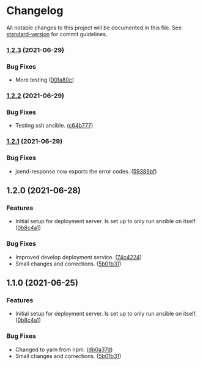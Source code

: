 # Changelog

All notable changes to this project will be documented in this file. See [standard-version](https://github.com/conventional-changelog/standard-version) for commit guidelines.

### [1.2.3](https://github.com/tv2/tv2-sofie-deployment-server/compare/v1.1.0...v1.2.3) (2021-06-29)


### Bug Fixes

* More testing ([00fa80c](https://github.com/tv2/tv2-sofie-deployment-server/commit/00fa80c0851cf4d5ede370ef40efd6178d527308))

### [1.2.2](https://github.com/tv2/tv2-sofie-deployment-server/compare/v1.2.1...v1.2.2) (2021-06-29)


### Bug Fixes

* Testing ssh ansible. ([c64b777](https://github.com/tv2/tv2-sofie-deployment-server/commit/c64b77784c5ae18dba06255868adb69457814791))

### [1.2.1](https://github.com/tv2/tv2-sofie-deployment-server/compare/v1.1.0...v1.2.1) (2021-06-29)


### Bug Fixes

* jsend-response now exports the error codes. ([59389bf](https://github.com/tv2/tv2-sofie-deployment-server/commit/59389bfb05d9fc46be4d947096879d2f7a08049c))

## 1.2.0 (2021-06-28)


### Features

* Initial setup for deployment server. Is set up to only run ansible on itself. ([0b8c4a1](https://github.com/tv2/tv2-sofie-deployment-server/commit/0b8c4a1b8bdce56e4c83e601b9053a68f9b3a6cf))


### Bug Fixes

* Improved develop deployment service. ([74c4224](https://github.com/tv2/tv2-sofie-deployment-server/commit/74c4224a4283031ff7dd0ada55a3773ebb8b802a))
* Small changes and corrections. ([5b01b31](https://github.com/tv2/tv2-sofie-deployment-server/commit/5b01b31e46f6610a171b58a43bcdfcedc5d1feb2))

## 1.1.0 (2021-06-25)


### Features

* Initial setup for deployment server. Is set up to only run ansible on itself. ([0b8c4a1](https://github.com/tv2/tv2-sofie-deployment-server/commit/0b8c4a1b8bdce56e4c83e601b9053a68f9b3a6cf))


### Bug Fixes

* Changed to yarn from npm. ([db0a37d](https://github.com/tv2/tv2-sofie-deployment-server/commit/db0a37ddae33cf2511251d6783af9fddd80011d0))
* Small changes and corrections. ([5b01b31](https://github.com/tv2/tv2-sofie-deployment-server/commit/5b01b31e46f6610a171b58a43bcdfcedc5d1feb2))
